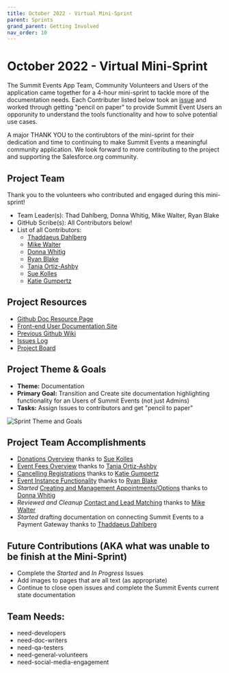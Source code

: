```yaml
---
title: October 2022 - Virtual Mini-Sprint
parent: Sprints
grand_parent: Getting Involved
nav_order: 10
---
```

# October 2022 - Virtual Mini-Sprint
The Summit Events App Team, Community Volunteers and Users of the application came together for a 4-hour mini-sprint to tackle more of the documentation needs. Each Contributer listed below took an [issue](https://github.com/SFDO-Community-Sprints/summit-events-app-documentation/issues) and worked through getting "pencil on paper" to provide Summit Event Users an opporunity to understand the tools functionality and how to solve potential use cases.

A major THANK YOU to the contirubtors of the mini-sprint for their dedication and time to continuing to make Summit Events a meaningful community application.  We look forward to more contributing to the project and supporting the Salesforce.org community.


## Project Team
Thank you to the volunteers who contributed and engaged during this mini-sprint!
* Team Leader(s): Thad Dahlberg, Donna Whitig, Mike Walter, Ryan Blake
* GitHub Scribe(s): All Contributors below!
* List of all Contributors: 
  - [Thaddaeus Dahlberg](https://github.com/tcdahlberg)
  - [Mike Walter](https://github.com/walt0019)
  - [Donna Whitig](https://github.com/dwhitig)
  - [Ryan Blake](https://github.com/rdblake21)
  - [Tania Ortiz-Ashby](https://github.com/taniadoa)
  - [Sue Kolles](https://github.com/koll2427)
  - [Katie Gumpertz](https://github.com/ustkgh)
  


## Project Resources
* [Github Doc Resource Page](https://github.com/SFDO-Community-Sprints/summit-events-app-documentation)
* [Front-end User Documentation Site](https://sfdo-community-sprints.github.io/summit-events-app-documentation/)
* [Previous Github Wiki](https://github.com/SFDO-Community-Sprints/Summit-Events-App/wiki)
* [Issues Log](https://github.com/SFDO-Community-Sprints/summit-events-app-documentation/issues) 
* [Project Board](https://github.com/SFDO-Community-Sprints/summit-events-app-documentation/projects/1)

## Project Theme & Goals
* **Theme:** Documentation
* **Primary Goal:** Transition and Create site documentation highlighting functionality for an Users of Summit Events (not just Admins)
* **Tasks:** Assign Issues to contributors and get "pencil to paper"

![Sprint Theme and Goals](../sprints/images/oct-22-theme-goals.png)

## Project Team Accomplishments
* [Donations Overview](https://sfdo-community-sprints.github.io/summit-events-app-documentation/docs/advanced-features/capturing-payments/donations/) thanks to [Sue Kolles](https://github.com/koll2427)
* [Event Fees Overview](https://sfdo-community-sprints.github.io/summit-events-app-documentation/docs/advanced-features/capturing-payments/events-fees/) thanks to [Tania Ortiz-Ashby](https://github.com/taniadoa)
* [Cancelling Registrations](https://sfdo-community-sprints.github.io/summit-events-app-documentation/docs/standard-features/cancel-registrations/) thanks to [Katie Gumpertz](https://github.com/ustkgh)
* [Event Instance Functionality](https://sfdo-community-sprints.github.io/summit-events-app-documentation/docs/standard-features/event-instance-functionality/) thanks to [Ryan Blake](https://github.com/rdblake21)
* *Started* [Creating and Management Appointments/Options](https://sfdo-community-sprints.github.io/summit-events-app-documentation/docs/advanced-features/appointments-options/appointments-options/) thanks to [Donna Whitig](https://github.com/dwhitig)
* *Reviewed and Cleanup* [Contact and Lead Matching](https://sfdo-community-sprints.github.io/summit-events-app-documentation/docs/advanced-features/contact-and-lead-matching/) thanks to [Mike Walter](https://github.com/walt0019)
* *Started* drafting documentation on connecting Summit Events to a Payment Gateway thanks to [Thaddaeus Dahlberg](https://github.com/tcdahlberg)


## Future Contributions (AKA what was unable to be finish at the Mini-Sprint)
* Complete the *Started* and *In Progress* Issues
* Add images to pages that are all text (as appropriate)
* Continue to close open issues and complete the Summit Events current state documentation


## Team Needs:
* need-developers
* need-doc-writers
* need-qa-testers
* need-general-volunteers
* need-social-media-engagement
